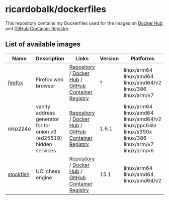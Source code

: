 # ricardobalk/dockerfiles

This repository contains my Dockerfiles used for the images on [Docker Hub][] and [GitHub Container Registry][].

## List of available images

| Name | Description | Links | Version | Platforms |
| ---- | ----------- | ----- | ------- | --------- |
| [firefox][firefox-github] | Firefox web browser | [Repository][firefox-github] / [Docker Hub][firefox-dockerhub] / [GitHub Container Registry][firefox-ghcr] | ? | linux/arm64 linux/amd64 linux/amd64/v2 linux/386 linux/arm/v7 |
| [mkp224o][mkp224o-github] | vanity address generator for tor onion v3 (ed25519) hidden services | [Repository][mkp224o-github] / [Docker Hub][mkp224o-dockerhub] / [GitHub Container Registry][mkp224o-ghcr] | 1.6.1 | linux/arm64 linux/amd64 linux/amd64/v2 linux/ppc64le linux/s390x linux/386 linux/arm/v7 linux/arm/v6 |
| [stockfish][stockfish-github] | UCI chess engine | [Repository][stockfish-github] / [Docker Hub][stockfish-dockerhub] / [GitHub Container Registry][stockfish-ghcr] | 15.1 | linux/arm64 linux/amd64 linux/amd64/v2 |

[Docker Hub]: https://hub.docker.com/u/ricardobalk
[GitHub Container Registry]: https://ghcr.io/ricardobalk

[firefox-github]: https://github.com/ricardobalk/docker/tree/main/firefox "GitHub repository for the firefox image"
[firefox-dockerhub]: https://hub.docker.com/r/ricardobalk/firefox "Docker Hub repository for the firefox image"
[firefox-ghcr]: https://ghcr.io/ricardobalk/firefox "GitHub Container Registry repository for the firefox image"

[mkp224o-github]: https://github.com/ricardobalk/docker/tree/main/mkp224o "GitHub repository for the mkp224o image"
[mkp224o-dockerhub]: https://hub.docker.com/r/ricardobalk/mkp224o "Docker Hub repository for the mkp224o image"
[mkp224o-ghcr]: https://ghcr.io/ricardobalk/mkp224o "GitHub Container Registry repository for the mkp224o image"

[stockfish-github]: https://github.com/ricardobalk/docker/tree/main/stockfish "GitHub repository for the stockfish image"
[stockfish-dockerhub]: https://hub.docker.com/r/ricardobalk/stockfish "Docker Hub repository for the stockfish image"
[stockfish-ghcr]: https://ghcr.io/ricardobalk/stockfish "GitHub Container Registry repository for the stockfish image"